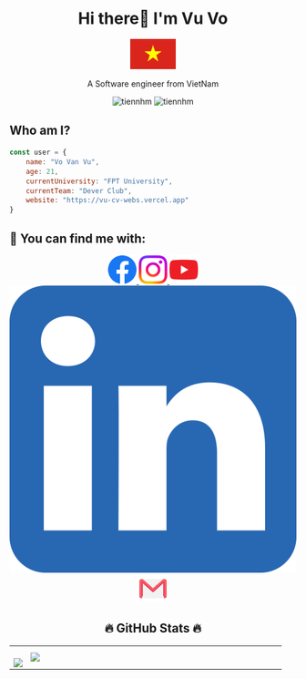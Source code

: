 <h1 align = "center" >Hi there👋 I'm Vu Vo</h1>
<p align = "center"><img src = "./asset/Wikipedia-Flags-VN-Vietnam-Flag.svg" width="80px"></img></p>
<p align = "center">A Software engineer from VietNam</p>
<p align ="center"> <img src="https://komarev.com/ghpvc/?username=vu-sudo" alt="tiennhm" /> <img src="https://badges.pufler.dev/repos/vu-sudo" alt="tiennhm" /> </p>


## Who am I?
```javascript
const user = {
    name: "Vo Van Vu",
    age: 21,
    currentUniversity: "FPT University",
    currentTeam: "Dever Club",
    website: "https://vu-cv-webs.vercel.app"
}
```

<h2>📌 You can find me with: </h2>
<p align="center">
    <a href="https://www.facebook.com/VanVu.070403"  alt="Facebook">
        <img src="./asset/5296499_fb_facebook_facebook logo_icon.svg" width = "50px" target="_blank" />
    </a> 
    <a href="https://www.instagram.com/vu.07.04/"  alt=Instargram>
        <img src="./asset/5296765_camera_instagram_instagram logo_icon.svg" width = "50px" target="_blank">
    </a>
    <a href="https://www.youtube.com/channel/UCq6bM5MwZ1rsNMQJUGkxNig"  alt=Youtube>
        <img src="./asset/5296521_play_video_vlog_youtube_youtube logo_icon.svg" width = "50px" target="_blank">
    </a>
    <a href="https://www.linkedin.com/in/vu-vu-26b748223/"  alt=LinkedIn>
        <img src="./asset/5296501_linkedin_network_linkedin logo_icon.svg" target="_blank">
    </a>
    <a href="mailto: https://www.linkedin.com/in/vu-vu-26b748223/"  alt=LinkedIn>
        <img src="./asset/3377042_gmail_logo_media_social_icon.svg" width = "50px" target="_blank"> 
    </a>
</p>

 <h2 align="center">🔥 GitHub Stats 🔥</h2>
 <!-- https://github.com/anuraghazra/github-readme-stats -->

   <table align="center" style="width:100%;">
    <tr>
      <td>
        <br>
          <div align=center>
            <a href="#" title="vu-sudo">
              <img width="315" align ="center" src="https://github-readme-stats.vercel.app/api/top-langs/?username=vu-sudo&hide=c%23,powershell,Mathematica,Ruby,Objective-C,Objective-C%2b%2b,Cuda&title_color=61dafb&text_color=ffffff&icon_color=61dafb&bg_color=20232a&langs_count=8&layout=compact&border_color=61dafb&hide_border=true" />
            </a>
          </div>
      </td>
      <td>
        <div align=center>
          <a href="#" title="vu-sudo">
            <img align="right" width="434" src="https://github-readme-stats.vercel.app/api?username=vu-sudo&show_icons=true&theme=react&border_color=61dafb&hide_border=true" />
          </a>
        </div>
      </td>
    </tr>
  </table>


